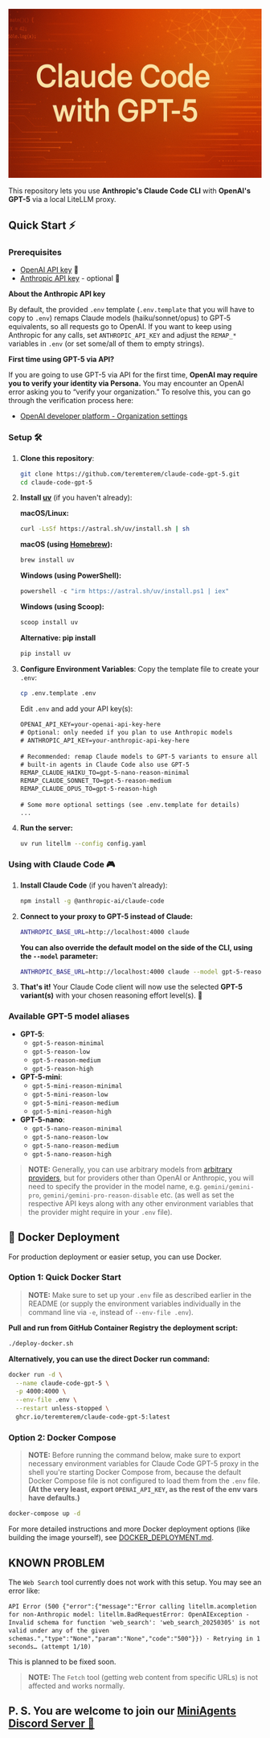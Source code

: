![Claude Code with GPT-5](claude-code-gpt-5.jpeg)

This repository lets you use **Anthropic's Claude Code CLI** with **OpenAI's GPT-5** via a local LiteLLM proxy.

## Quick Start ⚡

### Prerequisites

- [OpenAI API key](https://platform.openai.com/settings/organization/api-keys) 🔑
- [Anthropic API key](https://console.anthropic.com/settings/keys) - optional 🔑

**About the Anthropic API key**

By default, the provided `.env` template (`.env.template` that you will have to copy to `.env`) remaps Claude models (haiku/sonnet/opus) to GPT‑5 equivalents, so all requests go to OpenAI. If you want to keep using Anthropic for any calls, set `ANTHROPIC_API_KEY` and adjust the `REMAP_*` variables in `.env` (or set some/all of them to empty strings).

**First time using GPT-5 via API?**

If you are going to use GPT-5 via API for the first time, **OpenAI may require you to verify your identity via Persona.** You may encounter an OpenAI error asking you to “verify your organization.” To resolve this, you can go through the verification process here:
- [OpenAI developer platform - Organization settings](https://platform.openai.com/settings/organization/general)

### Setup 🛠️

1. **Clone this repository**:
   ```bash
   git clone https://github.com/teremterem/claude-code-gpt-5.git
   cd claude-code-gpt-5
   ```

2. **Install [uv](https://docs.astral.sh/uv/)** (if you haven't already):

   **macOS/Linux:**
   ```bash
   curl -LsSf https://astral.sh/uv/install.sh | sh
   ```

   **macOS (using [Homebrew](https://brew.sh/)):**
   ```bash
   brew install uv
   ```

   **Windows (using PowerShell):**
   ```powershell
   powershell -c "irm https://astral.sh/uv/install.ps1 | iex"
   ```

   **Windows (using Scoop):**
   ```bash
   scoop install uv
   ```

   **Alternative: pip install**
   ```bash
   pip install uv
   ```

3. **Configure Environment Variables**:
   Copy the template file to create your `.env`:
   ```bash
   cp .env.template .env
   ```
   Edit `.env` and add your API key(s):
   ```dotenv
   OPENAI_API_KEY=your-openai-api-key-here
   # Optional: only needed if you plan to use Anthropic models
   # ANTHROPIC_API_KEY=your-anthropic-api-key-here

   # Recommended: remap Claude models to GPT‑5 variants to ensure all
   # built-in agents in Claude Code also use GPT‑5
   REMAP_CLAUDE_HAIKU_TO=gpt-5-nano-reason-minimal
   REMAP_CLAUDE_SONNET_TO=gpt-5-reason-medium
   REMAP_CLAUDE_OPUS_TO=gpt-5-reason-high

   # Some more optional settings (see .env.template for details)
   ...
   ```

4. **Run the server:**
   ```bash
   uv run litellm --config config.yaml
   ```

### Using with Claude Code 🎮

1. **Install Claude Code** (if you haven't already):
   ```bash
   npm install -g @anthropic-ai/claude-code
   ```

2. **Connect to your proxy to GPT-5 instead of Claude:**
   ```bash
   ANTHROPIC_BASE_URL=http://localhost:4000 claude
   ```

   **You can also override the default model on the side of the CLI, using the `--model` parameter:**
   ```bash
   ANTHROPIC_BASE_URL=http://localhost:4000 claude --model gpt-5-reason-medium
   ```

3. **That's it!** Your Claude Code client will now use the selected **GPT-5 variant(s)** with your chosen reasoning effort level(s). 🎯

### Available GPT-5 model aliases

- **GPT-5**:
   - `gpt-5-reason-minimal`
   - `gpt-5-reason-low`
   - `gpt-5-reason-medium`
   - `gpt-5-reason-high`
- **GPT-5-mini**:
   - `gpt-5-mini-reason-minimal`
   - `gpt-5-mini-reason-low`
   - `gpt-5-mini-reason-medium`
   - `gpt-5-mini-reason-high`
- **GPT-5-nano**:
   - `gpt-5-nano-reason-minimal`
   - `gpt-5-nano-reason-low`
   - `gpt-5-nano-reason-medium`
   - `gpt-5-nano-reason-high`

> **NOTE:** Generally, you can use arbitrary models from [arbitrary providers](https://docs.litellm.ai/docs/providers), but for providers other than OpenAI or Anthropic, you will need to specify the provider in the model name, e.g. `gemini/gemini-pro`, `gemini/gemini-pro-reason-disable` etc. (as well as set the respective API keys along with any other environment variables that the provider might require in your `.env` file).

## 🐳 Docker Deployment

For production deployment or easier setup, you can use Docker.

### Option 1: Quick Docker Start

> **NOTE:** Make sure to set up your `.env` file as described earlier in the README (or supply the environment variables individually in the command line via `-e`, instead of `--env-file .env`).

**Pull and run from GitHub Container Registry the deployment script:**
```bash
./deploy-docker.sh
```

**Alternatively, you can use the direct Docker run command:**
```bash
docker run -d \
  --name claude-code-gpt-5 \
  -p 4000:4000 \
  --env-file .env \
  --restart unless-stopped \
  ghcr.io/teremterem/claude-code-gpt-5:latest
```

### Option 2: Docker Compose

> **NOTE:** Before running the command below, make sure to export necessary environment variables for Claude Code GPT-5 proxy in the shell you're starting Docker Compose from, because the default Docker Compose file is not configured to load them from the `.env` file. **(At the very least, export `OPENAI_API_KEY`, as the rest of the env vars have defaults.)**

```bash
docker-compose up -d
```

For more detailed instructions and more Docker deployment options (like building the image yourself), see [DOCKER_DEPLOYMENT.md](DOCKER_DEPLOYMENT.md).

## KNOWN PROBLEM

The `Web Search` tool currently does not work with this setup. You may see an error like:

```text
API Error (500 {"error":{"message":"Error calling litellm.acompletion for non-Anthropic model: litellm.BadRequestError: OpenAIException - Invalid schema for function 'web_search': 'web_search_20250305' is not valid under any of the given schemas.","type":"None","param":"None","code":"500"}}) · Retrying in 1 seconds… (attempt 1/10)
```

This is planned to be fixed soon.

> **NOTE:** The `Fetch` tool (getting web content from specific URLs) is not affected and works normally.

## P. S. You are welcome to join our [MiniAgents Discord Server 👥](https://discord.gg/ptSvVnbwKt)
